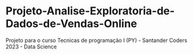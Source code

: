 # Projeto-Analise-Exploratoria-de-Dados-de-Vendas-Online
Projeto para o curso Tecnicas de programação I (PY) - Santander Coders 2023 - Data Science
